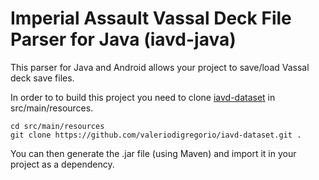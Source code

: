# Imperial Assault Vassal Deck File Parser for Java (iavd-java)
This parser for Java and Android allows your project to save/load Vassal deck save files.

In order to to build this project you need to clone [iavd-dataset](https://github.com/valeriodigregorio/iavd-dataset) in src/main/resources.
```
cd src/main/resources
git clone https://github.com/valeriodigregorio/iavd-dataset.git .
```
You can then generate the .jar file (using Maven) and import it in your project as a dependency.